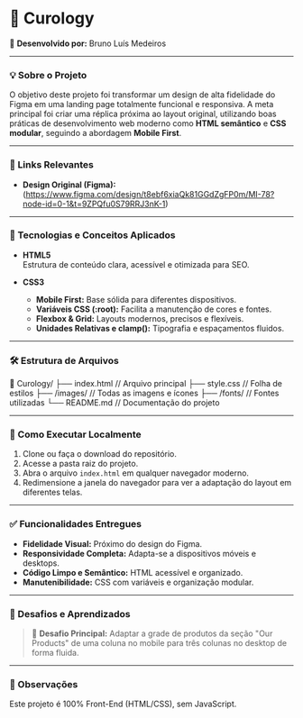 # 🧴 Curology

👤 **Desenvolvido por:** Bruno Luís Medeiros

---

### 💡 Sobre o Projeto
O objetivo deste projeto foi transformar um design de alta fidelidade do Figma em uma landing page totalmente funcional e responsiva. A meta principal foi criar uma réplica próxima ao layout original, utilizando boas práticas de desenvolvimento web moderno como **HTML semântico** e **CSS modular**, seguindo a abordagem **Mobile First**.

---

### 🔗 Links Relevantes
* **Design Original (Figma):** (https://www.figma.com/design/t8ebf6xiaQk81GGdZgFP0m/MI-78?node-id=0-1&t=9ZPQfu0S79RRJ3nK-1)

---

### 🎯 Tecnologias e Conceitos Aplicados
* **HTML5**  
  Estrutura de conteúdo clara, acessível e otimizada para SEO.

* **CSS3**  
  * **Mobile First:** Base sólida para diferentes dispositivos.  
  * **Variáveis CSS (:root):** Facilita a manutenção de cores e fontes.  
  * **Flexbox & Grid:** Layouts modernos, precisos e flexíveis.  
  * **Unidades Relativas e clamp():** Tipografia e espaçamentos fluidos.  

---

### 🛠️ Estrutura de Arquivos
📁 Curology/
├── index.html // Arquivo principal
├── style.css // Folha de estilos
├── /images/ // Todas as imagens e ícones
├── /fonts/ // Fontes utilizadas
└── README.md // Documentação do projeto


---

### 🚀 Como Executar Localmente
1. Clone ou faça o download do repositório.  
2. Acesse a pasta raiz do projeto.  
3. Abra o arquivo `index.html` em qualquer navegador moderno.  
4. Redimensione a janela do navegador para ver a adaptação do layout em diferentes telas.

---

### ✅ Funcionalidades Entregues
* **Fidelidade Visual:** Próximo do design do Figma.  
* **Responsividade Completa:** Adapta-se a dispositivos móveis e desktops.  
* **Código Limpo e Semântico:** HTML acessível e organizado.  
* **Manutenibilidade:** CSS com variáveis e organização modular.  

---

### 🧠 Desafios e Aprendizados
> 💪 **Desafio Principal:** Adaptar a grade de produtos da seção "Our Products" de uma coluna no mobile para três colunas no desktop de forma fluida.  
---

### 📌 Observações
Este projeto é 100% Front-End (HTML/CSS), sem JavaScript.
